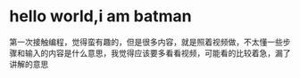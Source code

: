 # hello world,i am batman
第一次接触编程，觉得蛮有趣的，但是很多内容，就是照着视频做，不太懂一些步骤和输入的内容是什么意思，我觉得应该要多看看视频，可能看的比较着急，漏了讲解的意思